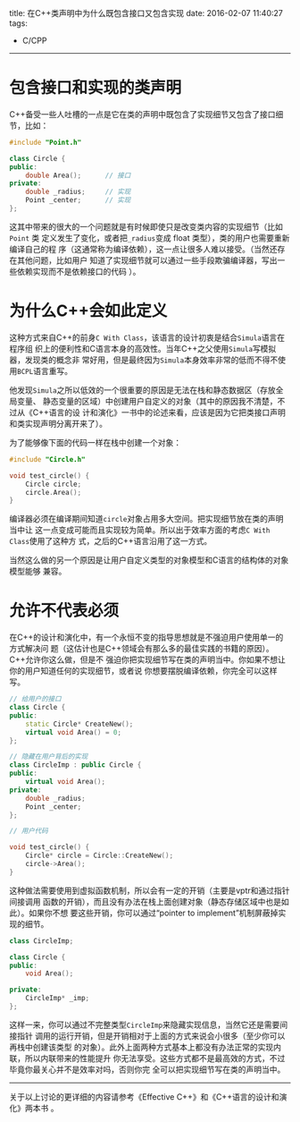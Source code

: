 title: 在C++类声明中为什么既包含接口又包含实现
date: 2016-02-07 11:40:27
tags:
 - C/CPP
---

# 包含接口和实现的类声明

C++备受一些人吐槽的一点是它在类的声明中既包含了实现细节又包含了接口细节，比如：

```cpp
#include "Point.h"

class Circle {
public:
    double Area();      // 接口
private:
    double _radius;     // 实现
    Point _center;      // 实现
};
```

这其中带来的很大的一个问题就是有时候即使只是改变类内容的实现细节（比如`Point` 类
定义发生了变化，或者把`_radius`变成 float 类型），类的用户也需要重新编译自己的程
序（这通常称为编译依赖），这一点让很多人难以接受。（当然还存在其他问题，比如用户
知道了实现细节就可以通过一些手段欺骗编译器，写出一些依赖实现而不是依赖接口的代码
）。

<!--more-->

# 为什么C++会如此定义

这种方式来自C++的前身`C With Class`，该语言的设计初衷是结合`Simula`语言在程序组
织上的便利性和C语言本身的高效性。当年C++之父使用`Simula`写模拟器，发现类的概念非
常好用，但是最终因为`Simula`本身效率非常的低而不得不使用`BCPL`语言重写。

他发现`Simula`之所以低效的一个很重要的原因是无法在栈和静态数据区（存放全局变量、
静态变量的区域）中创建用户自定义的对象（其中的原因我不清楚，不过从《C++语言的设
计和演化》一书中的论述来看，应该是因为它把类接口声明和类实现声明分离开来了）。

为了能够像下面的代码一样在栈中创建一个对象：

```cpp
#include "Circle.h"

void test_circle() {
    Circle circle;
    circle.Area();
}
```

编译器必须在编译期间知道`circle`对象占用多大空间。把实现细节放在类的声明当中让
这一点变成可能而且实现较为简单。所以出于效率方面的考虑`C With Class`使用了这种方
式，之后的C++语言沿用了这一方式。

当然这么做的另一个原因是让用户自定义类型的对象模型和C语言的结构体的对象模型能够
兼容。

# 允许不代表必须

在C++的设计和演化中，有一个永恒不变的指导思想就是不强迫用户使用单一的方式解决问
题（这估计也是C++领域会有那么多的最佳实践的书籍的原因）。C++允许你这么做，但是不
强迫你把实现细节写在类的声明当中。你如果不想让你的用户知道任何的实现细节，或者说
你想要摆脱编译依赖，你完全可以这样写。

```cpp
// 给用户的接口
class Circle {
public:
    static Circle* CreateNew();
    virtual void Area() = 0;
};

// 隐藏在用户背后的实现
class CircleImp : public Circle {
public:
    virtual void Area();
private:
    double _radius;
    Point _center;
};

// 用户代码

void test_circle() {
    Circle* circle = Circle::CreateNew();
    circle->Area();
}
```

这种做法需要使用到虚拟函数机制，所以会有一定的开销（主要是vptr和通过指针间接调用
函数的开销），而且没有办法在栈上面创建对象（静态存储区域中也是如此）。如果你不想
要这些开销，你可以通过“pointer to implement”机制屏蔽掉实现的细节。

```cpp
class CircleImp;

class Circle {
public:
    void Area();

private:
    CircleImp* _imp;
};
```

这样一来，你可以通过不完整类型`CircleImp`来隐藏实现信息，当然它还是需要间接指针
调用的运行开销，但是开销相对于上面的方式来说会小很多（至少你可以再栈中创建该类型
的对象）。此外上面两种方式基本上都没有办法正常的实现内联，所以内联带来的性能提升
你无法享受。这些方式都不是最高效的方式，不过毕竟你最关心并不是效率对吗，否则你完
全可以把实现细节写在类的声明当中。

* * * *

关于以上讨论的更详细的内容请参考《Effective C++》和《C++语言的设计和演化》两本书
。
